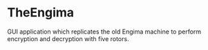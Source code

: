 # TheEngima
GUI application which replicates the old Engima machine to perform encryption and decryption with five rotors.
